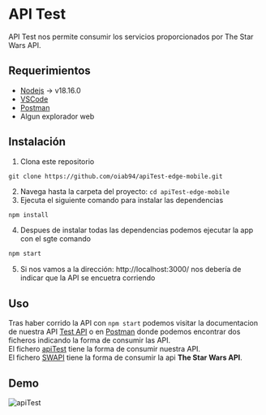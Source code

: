 # API Test

API Test nos permite consumir los servicios proporcionados por The 
Star Wars API.

## Requerimientos

- [Nodejs](https://nodejs.org/es/download) -> v18.16.0
- [VSCode](https://code.visualstudio.com/download)
- [Postman](https://www.postman.com/downloads/)
- Algun explorador web

## Instalación

1. Clona este repositorio
```git
git clone https://github.com/oiab94/apiTest-edge-mobile.git
```
2. Navega hasta la carpeta del proyecto: `cd apiTest-edge-mobile`
3. Ejecuta el siguiente comando para instalar las dependencias
```bash 
npm install
```
4. Despues de instalar todas las dependencias podemos ejecutar la app con el sgte 
comando
```bash
npm start
```
5. Si nos vamos a la dirección: http://localhost:3000/ nos debería de indicar que
la API se encuetra corriendo

## Uso

Tras haber corrido la API con `npm start` podemos visitar la documentacion de 
nuestra API [Test API](http://localhost:3000/api-docs/) o en 
[Postman](https://www.postman.com/oiab94/workspace/first-workspace/collection/25548467-0815e075-89ae-42f1-a0b9-31a8af585ec7?action=share&creator=25548467)
donde podemos encontrar dos ficheros indicando la forma de consumir las
API. <br>
El fichero 
[apiTest](https://www.postman.com/oiab94/workspace/first-workspace/folder/25548467-7d35912a-e1ad-4ff9-a946-f156207bb70b?ctx=documentation) tiene la forma 
de consumir nuestra API.<br> 
El fichero [SWAPI](https://swapi.dev/) tiene la forma de consumir la api 
<b>The Star Wars API</b>. 

## Demo


![apiTest](https://github.com/oiab94/projects-apiTest/assets/31137965/e19b6acc-1e26-47cd-aed0-2395fec54644)
